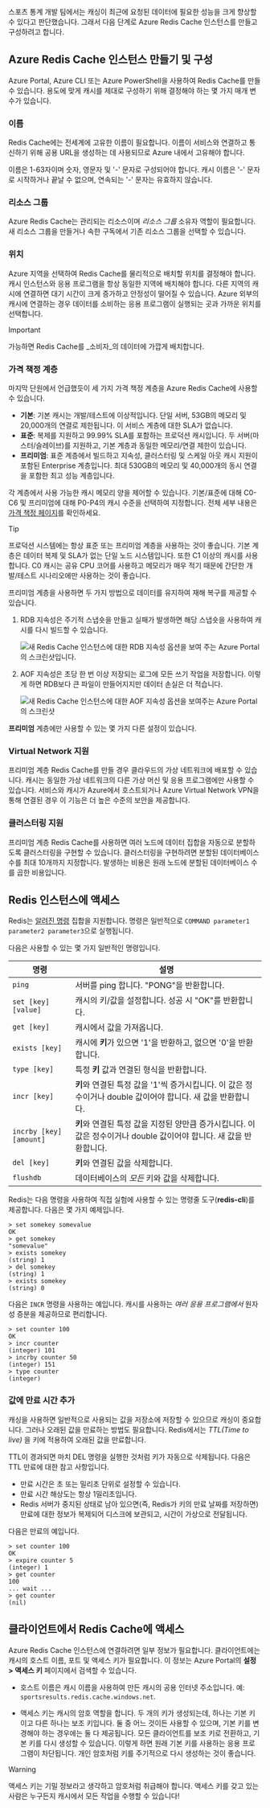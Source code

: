 스포츠 통계 개발 팀에서는 캐싱이 최근에 요청된 데이터에 필요한 성능을 크게 향상할 수 있다고 판단했습니다. 그래서 다음 단계로 Azure Redis Cache 인스턴스를 만들고 구성하려고 합니다.

## <a name="create-and-configure-the-azure-redis-cache-instance"></a>Azure Redis Cache 인스턴스 만들기 및 구성

Azure Portal, Azure CLI 또는 Azure PowerShell을 사용하여 Redis Cache를 만들 수 있습니다. 용도에 맞게 캐시를 제대로 구성하기 위해 결정해야 하는 몇 가지 매개 변수가 있습니다.

### <a name="name"></a>이름

Redis Cache에는 전세계에 고유한 이름이 필요합니다. 이름이 서비스와 연결하고 통신하기 위해 공용 URL을 생성하는 데 사용되므로 Azure 내에서 고유해야 합니다.

이름은 1-63자이며 숫자, 영문자 및 '-' 문자로 구성되어야 합니다. 캐시 이름은 '-' 문자로 시작하거나 끝날 수 없으며, 연속되는 '-' 문자는 유효하지 않습니다.

### <a name="resource-group"></a>리소스 그룹

Azure Redis Cache는 관리되는 리소스이며 _리소스 그룹_ 소유자 역할이 필요합니다. 새 리소스 그룹을 만들거나 속한 구독에서 기존 리소스 그룹을 선택할 수 있습니다.

### <a name="location"></a>위치

Azure 지역을 선택하여 Redis Cache를 물리적으로 배치할 위치를 결정해야 합니다. 캐시 인스턴스와 응용 프로그램을 항상 동일한 지역에 배치해야 합니다. 다른 지역의 캐시에 연결하면 대기 시간이 크게 증가하고 안정성이 떨어질 수 있습니다. Azure 외부의 캐시에 연결하는 경우 데이터를 소비하는 응용 프로그램이 실행되는 곳과 가까운 위치를 선택합니다.

> [!IMPORTANT]
> 가능하면 Redis Cache를 _소비자_의 데이터에 가깝게 배치합니다.

### <a name="pricing-tier"></a>가격 책정 계층

마지막 단원에서 언급했듯이 세 가지 가격 책정 계층을 Azure Redis Cache에 사용할 수 있습니다.

- **기본**: 기본 캐시는 개발/테스트에 이상적입니다. 단일 서버, 53GB의 메모리 및 20,000개의 연결로 제한됩니다. 이 서비스 계층에 대한 SLA가 없습니다.
- **표준**: 복제를 지원하고 99.99% SLA를 포함하는 프로덕션 캐시입니다. 두 서버(마스터/슬레이브)를 지원하고, 기본 계층과 동일한 메모리/연결 제한이 있습니다.
- **프리미엄**: 표준 계층에서 빌드하고 지속성, 클러스터링 및 스케일 아웃 캐시 지원이 포함된 Enterprise 계층입니다. 최대 530GB의 메모리 및 40,000개의 동시 연결을 포함한 최고 성능 계층입니다.

각 계층에서 사용 가능한 캐시 메모리 양을 제어할 수 있습니다. 기본/표준에 대해 C0-C6 및 프리미엄에 대해 P0-P4의 캐시 수준을 선택하여 지정합니다. 전체 세부 내용은 [가격 책정 페이지](https://azure.microsoft.com/pricing/details/cache/)를 확인하세요.

> [!TIP]
> 프로덕션 시스템에는 항상 표준 또는 프리미엄 계층을 사용하는 것이 좋습니다. 기본 계층은 데이터 복제 및 SLA가 없는 단일 노드 시스템입니다. 또한 C1 이상의 캐시를 사용합니다. C0 캐시는 공유 CPU 코어를 사용하고 메모리가 매우 적기 때문에 간단한 개발/테스트 시나리오에만 사용하는 것이 좋습니다.

프리미엄 계층을 사용하면 두 가지 방법으로 데이터를 유지하여 재해 복구를 제공할 수 있습니다.

1. RDB 지속성은 주기적 스냅숏을 만들고 실패가 발생하면 해당 스냅숏을 사용하여 캐시를 다시 빌드할 수 있습니다.

    ![새 Redis Cache 인스턴스에 대한 RDB 지속성 옵션을 보여 주는 Azure Portal의 스크린샷입니다.](../media/3-redis-persistence-1.png)

2. AOF 지속성은 초당 한 번 이상 저장되는 로그에 모든 쓰기 작업을 저장합니다. 이렇게 하면 RDB보다 큰 파일이 만들어지지만 데이터 손실은 더 적습니다.

    ![새 Redis Cache 인스턴스에 대한 AOF 지속성 옵션을 보여주는 Azure Portal의 스크린샷](../media/3-redis-persistence-2.png)

**프리미엄** 계층에만 사용할 수 있는 몇 가지 다른 설정이 있습니다.

### <a name="virtual-network-support"></a>Virtual Network 지원

프리미엄 계층 Redis Cache를 만들 경우 클라우드의 가상 네트워크에 배포할 수 있습니다. 캐시는 동일한 가상 네트워크의 다른 가상 머신 및 응용 프로그램에만 사용할 수 있습니다. 서비스와 캐시가 Azure에서 호스트되거나 Azure Virtual Network VPN을 통해 연결된 경우 이 기능은 더 높은 수준의 보안을 제공합니다.

### <a name="clustering-support"></a>클러스터링 지원

프리미엄 계층 Redis Cache를 사용하면 여러 노드에 데이터 집합을 자동으로 분할하도록 클러스터링을 구현할 수 있습니다. 클러스터링을 구현하려면 분할된 데이터베이스 수를 최대 10개까지 지정합니다. 발생하는 비용은 원래 노드에 분할된 데이터베이스 수를 곱한 비용입니다.

## <a name="accessing-the-redis-instance"></a>Redis 인스턴스에 액세스

Redis는 [알려진 명령](https://redis.io/commands) 집합을 지원합니다. 명령은 일반적으로 `COMMAND parameter1 parameter2 parameter3`으로 실행됩니다.

다음은 사용할 수 있는 몇 가지 일반적인 명령입니다.

| 명령 | 설명 |
|---------|-------------|
| `ping` | 서버를 ping 합니다. "PONG"을 반환합니다. |
| `set [key] [value]` | 캐시의 키/값을 설정합니다. 성공 시 "OK"를 반환합니다. |
| `get [key]` | 캐시에서 값을 가져옵니다. |
| `exists [key]` | 캐시에 **키**가 있으면 '1'을 반환하고, 없으면 '0'을 반환합니다. |
| `type [key]` | 특정 **키** 값과 연결된 형식을 반환합니다. |
| `incr [key]` | **키**와 연결된 특정 값을 '1'씩 증가시킵니다. 이 값은 정수이거나 double 값이어야 합니다. 새 값을 반환합니다. |
| `incrby [key] [amount]` | **키**와 연결된 특정 값을 지정된 양만큼 증가시킵니다. 이 값은 정수이거나 double 값이어야 합니다. 새 값을 반환합니다. |
| `del [key]` | **키**와 연결된 값을 삭제합니다. |
| `flushdb` | 데이터베이스의 _모든_ 키와 값을 삭제합니다. |

Redis는 다음 명령을 사용하여 직접 실험에 사용할 수 있는 명령줄 도구(**redis-cli**)를 제공합니다. 다음은 몇 가지 예제입니다.

```output
> set somekey somevalue
OK
> get somekey
"somevalue"
> exists somekey
(string) 1
> del somekey
(string) 1
> exists somekey
(string) 0
```

다음은 `INCR` 명령을 사용하는 예입니다. 캐시를 사용하는 _여러 응용 프로그램에서_ 원자성 증분을 제공하므로 편리합니다.

```output
> set counter 100
OK
> incr counter
(integer) 101
> incrby counter 50
(integer) 151
> type counter
(integer)
```

### <a name="adding-an-expiration-time-to-values"></a>값에 만료 시간 추가

캐싱을 사용하면 일반적으로 사용되는 값을 저장소에 저장할 수 있으므로 캐싱이 중요합니다. 그러나 오래된 값을 만료하는 방법도 필요합니다. Redis에서는 _TTL(Time to live)_ 을 키에 적용하여 오래된 값을 만료합니다.

TTL이 경과되면 마치 DEL 명령을 실행한 것처럼 키가 자동으로 삭제됩니다. 다음은 TTL 만료에 대한 참고 사항입니다.

- 만료 시간은 초 또는 밀리초 단위로 설정할 수 있습니다.
- 만료 시간 해상도는 항상 1밀리초입니다.
- Redis 서버가 중지된 상태로 남아 있으면(즉, Redis가 키의 만료 날짜를 저장하면) 만료에 대한 정보가 복제되어 디스크에 보관되고, 시간이 가상으로 전달됩니다.

다음은 만료의 예입니다.

```output
> set counter 100
OK
> expire counter 5
(integer) 1
> get counter
100
... wait ...
> get counter
(nil)
```

## <a name="accessing-a-redis-cache-from-a-client"></a>클라이언트에서 Redis Cache에 액세스

Azure Redis Cache 인스턴스에 연결하려면 일부 정보가 필요합니다. 클라이언트에는 캐시의 호스트 이름, 포트 및 액세스 키가 필요합니다. 이 정보는 Azure Portal의 **설정 > 액세스 키** 페이지에서 검색할 수 있습니다. 

- 호스트 이름은 캐시 이름을 사용하여 만든 캐시의 공용 인터넷 주소입니다. 예: `sportsresults.redis.cache.windows.net`.

- 액세스 키는 캐시의 암호 역할을 합니다. 두 개의 키가 생성되는데, 하나는 기본 키이고 다른 하나는 보조 키입니다. 둘 중 어느 것이든 사용할 수 있으며, 기본 키를 변경해야 하는 경우에는 둘 다 제공됩니다. 모든 클라이언트를 보조 키로 전환하고, 기본 키를 다시 생성할 수 있습니다. 이렇게 하면 원래 기본 키를 사용하는 응용 프로그램이 차단됩니다. 개인 암호처럼 키를 주기적으로 다시 생성하는 것이 좋습니다.

> [!WARNING]
> 액세스 키는 기밀 정보라고 생각하고 암호처럼 취급해야 합니다. 액세스 키를 갖고 있는 사람은 누구든지 캐시에서 모든 작업을 수행할 수 있습니다!
